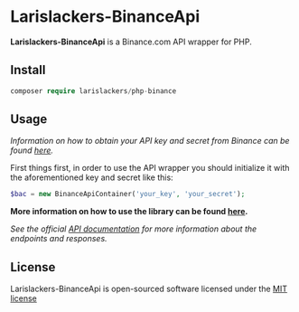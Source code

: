 # Larislackers-BinanceApi

**Larislackers-BinanceApi** is a Binance.com API wrapper for PHP.

## Install

```php
composer require larislackers/php-binance
```

## Usage

_Information on how to obtain your API key and secret from Binance can be found [here](https://support.binance.com/hc/en-us/articles/115000840592-Binance-API-Beta)._

First things first, in order to use the API wrapper you should initialize it with the aforementioned key and secret like this:  

```php
$bac = new BinanceApiContainer('your_key', 'your_secret');
```

**More information on how to use the library can be found [here](https://larislackers.github.io/php-binance/).**

*See the official [API documentation](https://www.binance.com/restapipub.html) for more information about the endpoints and responses.*

## License

Larislackers-BinanceApi is open-sourced software licensed under the [MIT license](http://opensource.org/licenses/MIT)
